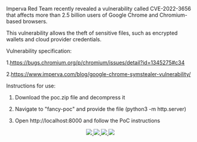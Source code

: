 Imperva Red Team recently revealed a vulnerability called CVE-2022-3656 that affects more than 2.5 billion users of Google Chrome and Chromium-based browsers.

This vulnerability allows the theft of sensitive files, such as encrypted wallets and cloud provider credentials.

Vulnerability specification:

1.https://bugs.chromium.org/p/chromium/issues/detail?id=1345275#c34

2.https://www.imperva.com/blog/google-chrome-symstealer-vulnerability/

Instructions for use:

1. Download the poc.zip file and decompress it

2. Navigate to "fancy-poc" and provide the file (python3 -m http.server)

3. Open http://localhost:8000 and follow the PoC instructions

<p align="center">
  </a>
  <a href="[https://twitter.com/sec715](https://twitter.com/momika233)">
    <img src="https://img.shields.io/twitter/follow/momika233">
 </a>
  <a href="https://github.com/momika233">
    <img src="https://img.shields.io/github/followers/momika233?style=social">
 </a>
   <a href="https://github.com/momika233/Oracle-E-Business_Login">
   <img src="https://img.shields.io/github/stars/momika233/Oracle-E-Business_Login?style=social">
   </a>
  <a href="https://github.com/momika233/Joomla-3.4.6-RCE">
   <img src="https://img.shields.io/github/stars/momika233/Joomla-3.4.6-RCE?style=social">
   </a>
 </a>
</p>

<!--
<center><table><tr>
<td><img src="https://github-readme-stats.vercel.app/api?username=momika233&show_icons=true&theme=radical" width="300px" height="300px"></td>
<td><img src="https://raw.githubusercontent.com/momika233/pikpikcu/master/output.gif" width="250px" height="250px"></td>
<td><img src="https://github-readme-stats.vercel.app/api/top-langs/?username=momika233&&layout=compact&theme=blue-green" width="250px" height="250px"></td>
 </tr></table></center>
-->

